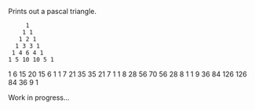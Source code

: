 Prints out a pascal triangle.

         1 
        1 1 
       1 2 1 
      1 3 3 1 
     1 4 6 4 1 
    1 5 10 10 5 1 
   1 6 15 20 15 6 1 
  1 7 21 35 35 21 7 1 
 1 8 28 56 70 56 28 8 1 
1 9 36 84 126 126 84 36 9 1 


Work in progress...